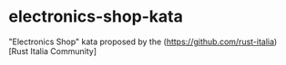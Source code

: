 # electronics-shop-kata
"Electronics Shop" kata proposed by the (https://github.com/rust-italia)[Rust Italia Community]
